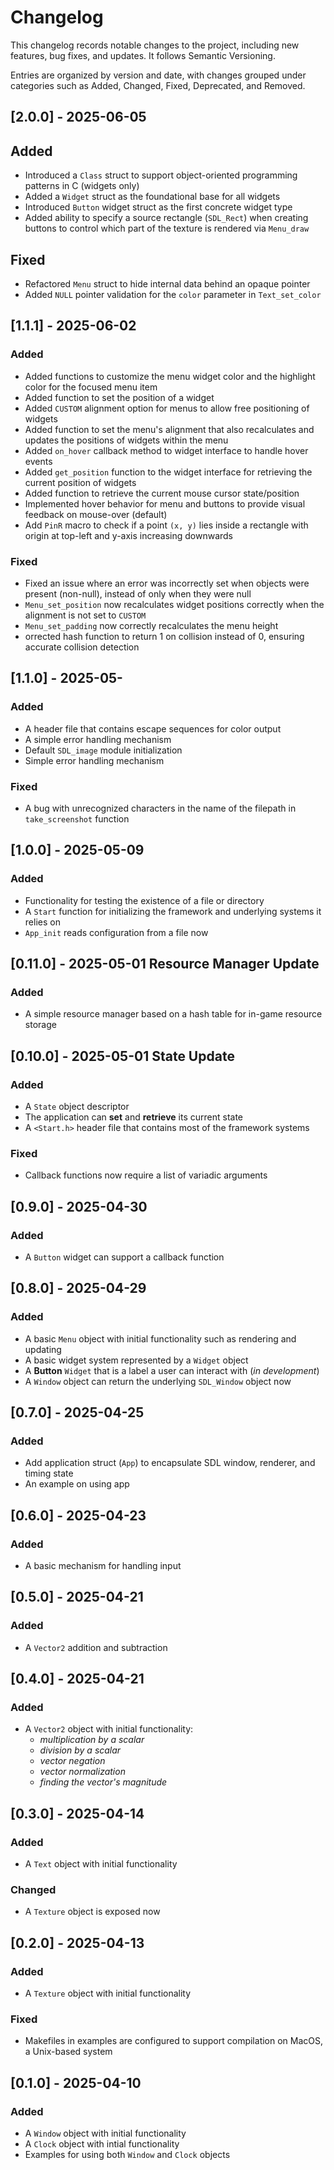 # Changelog

This changelog records notable changes to the project, including new features, bug fixes, and updates. It follows Semantic Versioning.

Entries are organized by version and date, with changes grouped under categories such as Added, Changed, Fixed, Deprecated, and Removed.

## [2.0.0] - 2025-06-05

## Added
- Introduced a `Class` struct to support object-oriented programming patterns in C (widgets only)
- Added a `Widget` struct as the foundational base for all widgets
- Introduced `Button` widget struct as the first concrete widget type
- Added ability to specify a source rectangle (`SDL_Rect`) when creating buttons to control which part of the texture is rendered via `Menu_draw`

## Fixed
- Refactored `Menu` struct to hide internal data behind an opaque pointer
- Added `NULL` pointer validation for the `color` parameter in `Text_set_color`

## [1.1.1] - 2025-06-02

### Added
- Added functions to customize the menu widget color and the highlight color for the focused menu item
- Added function to set the position of a widget
- Added `CUSTOM` alignment option for menus to allow free positioning of widgets
- Added function to set the menu's alignment that also recalculates and updates the positions of widgets within the menu
- Added  `on_hover` callback method to widget interface to handle hover events
- Added `get_position` function to the widget interface for retrieving the current position of widgets
- Added function to retrieve the current mouse cursor state/position
- Implemented hover behavior for menu and buttons to provide visual feedback on mouse-over (default)
- Add `PinR` macro to check if a point `(x, y)` lies inside a rectangle with origin at top-left and y-axis increasing downwards

### Fixed
- Fixed an issue where an error was incorrectly set when objects were present (non-null), instead of only when they were null
- `Menu_set_position` now recalculates widget positions correctly when the alignment is not set to `CUSTOM`
- `Menu_set_padding` now correctly recalculates the menu height
- orrected hash function to return 1 on collision instead of 0, ensuring accurate collision detection

## [1.1.0] - 2025-05-

### Added
- A header file that contains escape sequences for color output
- A simple error handling mechanism
- Default `SDL_image` module initialization
- Simple error handling mechanism

### Fixed
- A bug with unrecognized characters in the name of the filepath in `take_screenshot` function

## [1.0.0] - 2025-05-09

### Added
- Functionality for testing the existence of a file or directory
- A `Start` function for initializing the framework and underlying systems it relies on
- `App_init` reads configuration from a file now

## [0.11.0] - 2025-05-01 Resource Manager Update

### Added
- A simple resource manager based on a hash table for in-game resource storage

## [0.10.0] - 2025-05-01 State Update

### Added
- A `State` object descriptor
- The application can **set** and **retrieve** its current state
- A `<Start.h>` header file that contains most of the framework systems

### Fixed
- Callback functions now require a list of variadic arguments

## [0.9.0] - 2025-04-30

### Added
- A `Button` widget can support a callback function

## [0.8.0] - 2025-04-29

### Added
- A basic `Menu` object with initial functionality such as rendering and updating
- A basic widget system represented by a `Widget` object
- A **Button** `Widget` that is a label a user can interact with (*in development*)
- A `Window` object can return the underlying `SDL_Window` object now

## [0.7.0] - 2025-04-25

### Added
- Add application struct (`App`) to encapsulate SDL window, renderer, and timing state
- An example on using app

## [0.6.0] - 2025-04-23

### Added
- A basic mechanism for handling input

## [0.5.0] - 2025-04-21

### Added
- A `Vector2` addition and subtraction

## [0.4.0] - 2025-04-21

### Added
- A `Vector2` object with initial functionality: 
  - *multiplication by a scalar*
  - *division by a scalar*
  - *vector negation*
  - *vector normalization*
  - *finding the vector's magnitude*

## [0.3.0] - 2025-04-14

### Added
- A `Text` object with initial functionality

### Changed
- A `Texture` object is exposed now

## [0.2.0] - 2025-04-13

### Added
- A `Texture` object with initial functionality

### Fixed
- Makefiles in examples are configured to support compilation on MacOS, a Unix-based system

## [0.1.0] - 2025-04-10

### Added
- A `Window` object with initial functionality
- A `Clock` object with intial functionality
- Examples for using both `Window` and `Clock` objects
